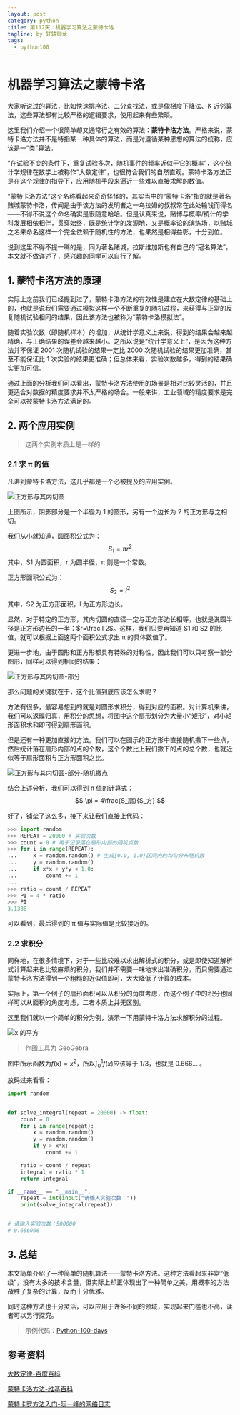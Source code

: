 ```yaml
---
layout: post
category: python
title: 第112天：机器学习算法之蒙特卡洛
tagline: by 轩辕御龙
tags:
  - python100
---
```


# 机器学习算法之蒙特卡洛

大家听说过的算法，比如快速排序法、二分查找法，或是像梯度下降法、K 近邻算法，这些算法都有比较严格的逻辑要求，使用起来有些繁琐。

这里我们介绍一个很简单却又通常行之有效的算法：**蒙特卡洛方法**。严格来说，蒙特卡洛方法并不是特指某一种具体的算法，而是对遵循某种思想的算法的统称，应该是一“类”算法。

<!--more-->

“在试验不变的条件下，重复试验多次，随机事件的频率近似于它的概率”，这个统计学规律在数学上被称作“大数定律”，也很符合我们的自然直观。蒙特卡洛方法正是在这个规律的指导下，应用随机手段来逼近一些难以直接求解的数值。

“蒙特卡洛方法”这个名称看起来奇奇怪怪的，其实当中的“蒙特卡洛”指的就是著名赌城蒙特卡洛，传闻是由于该方法的发明者之一乌拉姆的叔叔常在此处输钱而得名——不得不说这个命名确实是很随意哈哈。但是认真来说，赌博与概率/统计的学科发展相依相伴，贯穿始终，既是统计学的发源地，又是概率论的演练场，以赌城之名来命名这样一个完全依赖于随机性的方法，也果然是相得益彰，十分到位。

说到这里不得不提一嘴的是，同为著名赌城，拉斯维加斯也有自己的“冠名算法”，本文就不做详述了，感兴趣的同学可以自行了解。

## 1. 蒙特卡洛方法的原理

实际上之前我们已经提到过了，蒙特卡洛方法的有效性是建立在大数定律的基础上的，也就是说我们需要通过模拟这样一个不断重复的随机过程，来获得与正常的反复随机试验相同的结果，因此该方法也被称为“蒙特卡洛模拟法”。

随着实验次数（即随机样本）的增加，从统计学意义上来说，得到的结果会越来越精确，与正确结果的误差会越来越小。之所以说是“统计学意义上”，是因为这种方法并不保证 2001 次随机试验的结果一定比 2000 次随机试验的结果更加准确，甚至不能保证比 1 次实验的结果更准确；但总体来看，实验次数越多，得到的结果确实更加可信。

通过上面的分析我们可以看出，蒙特卡洛方法使用的场景是相对比较灵活的，并且更适合对数据的精度要求并不太严格的场合。一般来讲，工业领域的精度要求是完全可以被蒙特卡洛方法满足的。

## 2. 两个应用实例

> 这两个实例本质上是一样的

### 2.1 求 π 的值

凡讲到蒙特卡洛方法，这几乎都是一个必被提及的应用实例。

![正方形与其内切圆](http://www.justdopython.com/assets/images/2020/01/06/正方形与其内切圆.png)

上图所示，阴影部分是一个半径为 1 的圆形，另有一个边长为 2 的正方形与之相切。

我们从小就知道，圆面积公式为：
$$
S_1 = \pi r^2
$$
其中，S1 为圆面积，r 为圆半径，π 则是一个常数。

正方形面积公式为：
$$
S_2 = l^2
$$
其中，S2 为正方形面积，l 为正方形边长。

显然，对于特定的正方形，其内切圆的直径一定与正方形边长相等，也就是说圆半径是正方形边长的一半：$r=\frac l 2$。这样，我们只要再知道 S1 和 S2 的比值，就可以根据上面这两个面积公式求出 π 的具体数值了。

更进一步地，由于圆形和正方形都具有特殊的对称性，因此我们可以只考察一部分图形，同样可以得到相同的结果：

![正方形与其内切圆-部分](http://www.justdopython.com/assets/images/2020/01/06/正方形与其内切圆-部分.png)

那么问题的关键就在于，这个比值到底应该怎么求呢？

方法有很多，最容易想到的就是对圆形求积分，得到对应的面积。对计算机来讲，我们可以返璞归真，用积分的思想，将图中这个扇形划分为大量小“矩形”，对小矩形面积求和即可得到扇形面积。

但是还有一种更加直接的方法。我们可以在图示的正方形中直接随机撒下一些点，然后统计落在扇形内部的点的个数，这个个数比上我们撒下的点的总个数，也就近似等于扇形面积与正方形面积之比。

![正方形与其内切圆-部分-随机撒点](http://www.justdopython.com/assets/images/2020/01/06/正方形与其内切圆-部分-随机撒点.png)

结合上述分析，我们可以得到 π 值的计算式：
$$
\pi = 4\frac{S_扇}{S_方}
$$


好了，铺垫了这么多，接下来让我们直接上代码：

```python
>>> import random
>>> REPEAT = 20000 # 实验次数
>>> count = 0 # 用于记录落在扇形内部的随机点数
>>> for i in range(REPEAT):
...     x = random.random() # 生成[0.0, 1.0)区间内的均匀分布随机数
...     y = random.random()
...     if x*x + y*y < 1.0:
...         count += 1
...
>>> ratio = count / REPEAT
>>> PI = 4 * ratio
>>> PI
3.1388
```

可以看到，最后得到的 π 值与实际值是比较接近的。

### 2.2 求积分

同样地，在很多情境下，对于一些比较难以求出解析式的积分，或是即使知道解析式计算起来也比较麻烦的积分，我们并不需要一味地求出准确积分，而只需要通过蒙特卡洛方法得到一个粗糙的近似值即可，大大降低了计算的成本。

实际上，第一个例子的扇形面积可以从积分的角度考虑，而这个例子中的积分也同样可以从面积的角度考虑，二者本质上并无区别。

这里我们就以一个简单的积分为例，演示一下用蒙特卡洛方法求解积分的过程。

![x 的平方](http://www.justdopython.com/assets/images/2020/01/06/x的平方.png)

> 作图工具为 GeoGebra

图中所示函数为$f(x)=x^2$，所以$\int_0^1f(x)$应该等于 1/3，也就是 0.666… 。

放码过来看看：

```python
import random


def solve_integral(repeat = 20000) -> float:
    count = 0
    for i in range(repeat):
        x = random.random()
        y = random.random()
        if y > x*x:
            count += 1

    ratio = count / repeat
    integral = ratio * 1
    return integral

if __name__ == "__main__":
    repeat = int(input("请输入实验次数："))
    print(solve_integral(repeat))


# 请输入实验次数：500000
# 0.666066
```

## 3. 总结

本文简单介绍了一种简单的随机算法——蒙特卡洛方法。这种方法看起来非常“低级”，没有太多的技术含量，但实际上却正体现出了一种简单之美，用概率的方法战胜了复杂的计算，反而十分优雅。

同时这种方法也十分灵活，可以应用于许多不同的领域，实现起来门槛也不高，读者可以另行探究。

> 示例代码：[Python-100-days](https://github.com/JustDoPython/python-100-day/tree/master/)

## 参考资料

[大数定律-百度百科](https://baike.baidu.com/item/大数定律)

[蒙特卡洛方法-维基百科](https://zh.wikipedia.org/wiki/蒙地卡羅方法)

[蒙特卡罗方法入门-阮一峰的网络日志](http://www.ruanyifeng.com/blog/2015/07/monte-carlo-method.html)